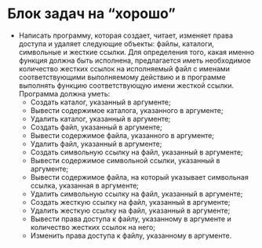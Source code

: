 # Блок задач на “хорошо”

+ Написать программу, которая создает, читает, изменяет права доступа и удаляет следующие объекты: файлы, каталоги, символьные и жесткие ссылки. Для определения того, какая именно функция должна быть исполнена, предлагается иметь необходимое количество жестких ссылок на исполняемый
файл с именами соответствующими выполняемому действию и в программе выполнять функцию соответствующую имени жесткой ссылки. Программа должна уметь:
  + Создать каталог, указанный в аргументе;
  + Вывести содержимое каталога, указанного в аргументе;
  + Удалить каталог, указанный в аргументе;
  + Создать файл, указанный в аргументе;
  + Вывести содержимое файла, указанного в аргументе;
  + Удалить файл, указанный в аргументе;
  + Создать символьную ссылку на файл, указанный в аргументе;
  + Вывести содержимое символьной ссылки, указанный в аргументе;
  + Вывести содержимое файла, на который указывает символьная ссылка, указанная в аргументе;
  + Удалить символьную ссылку на файл, указанный в аргументе;
  + Создать жесткую ссылку на файл, указанный в аргументе;
  + Удалить жесткую ссылку на файл, указанный в аргументе;
  + Вывести права доступа к файлу, указанному в аргументе и количество жестких ссылок на него;
  + Изменить права доступа к файлу, указанному в аргументе.
